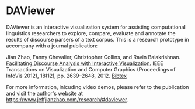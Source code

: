 DAViewer
========


DAViewer is an interactive visualization system for assisting computational linguistics researchers to explore, compare, evaluate and annotate the results of discourse parsers of a text corpus. This is a research prototype in accompany with a journal publication: 

Jian Zhao, Fanny Chevalier, Christopher Collins, and Ravin Balakrishnan. [Facilitating Discourse Analysis with Interactive Visualization.](https://www.jeffjianzhao.com/papers/daviewer.pdf) IEEE Transactions on Visualization and Computer Graphics (Proceedings of InfoVis 2012), 18(12), pp. 2639–2648, 2012. [Bibtex](https://www.jeffjianzhao.com/papers/daviewer.bib)

For more information, inlcuding video demos, please refer to the publication and visit the author's website at https://www.jeffjianzhao.com/research/#daviewer.
